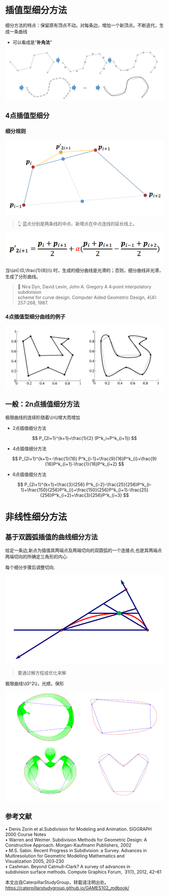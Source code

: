 # 插值型细分方法     

细分方法的特点：保留原有顶点不动。对每条边，增加一个新顶点。不断迭代，生成一条曲线     

* 可以看成是“**补角法**”        

![](../assets/细曲18.png)  

## 4点插值型细分

### 细分规则     

![](../assets/细曲19.png)     

> &#x1F446; 蓝点分别是两条线的中点、新增点在中点连线的延长线上。     

![](../assets/曲线222.png)

当\\(𝛼∈(0,\frac{1}{8})\\) 时，生成的细分曲线是光滑的；否则，细分曲线非光滑，生成了分形曲线。    

> &#x1F50E; Nira Dyn, David Levin, John A. Gregory A 4‐point interpolatory subdivision     
scheme for curve design. Computer Aided Geometric Design, 4(4): 257‐268, 1987.   

### 4点插值型细分曲线的例子

![](../assets/细曲21.png)     

## 一般：2n点插值细分方法    

极限曲线的连续阶随着\\(n\\)增大而增加     
- 2点插值细分方法    

$$
P_{2i+1}^{k+1}=\frac{1}{2} (P^k_i+P^k_{i+1})
$$

- 4点插值细分方法    

$$
P_{2i+1}^{k+1}=-\frac{1}{16} P^k_{i-1}+\frac{9}{16}P^k_{i}+\frac{9}{16}P^k_{i+1}-\frac{1}{16}P^k_{i+2}
$$

- 6点插值细分方法    

$$
P_{2i+1}^{k+1}=\frac{3}{256} P^k_{i-2}-\frac{25}{256}P^k_{i-1}+\frac{150}{256}P^k_{i}+\frac{150}{256}P^k_{i+1}-\frac{25}{256}P^k_{i+2}+\frac{3}{256}P^k_{i+3}
$$

# 非线性细分方法    

## 基于双圆弧插值的曲线细分方法     

给定一条边,新点为插值其两端点及两端切向的双圆弧的一个连接点,也是其两端点两端切向的所确定三角形的内心.     

每个细分步骤后调整切向.     

![](../assets/细曲25.png)     

> 要通过解方程或优化来解

极限曲线\\(𝐺^2\\)，光顺，保形      

![](../assets/细曲26.png)     

## 参考文献    

• Denis Zorin et al.Subdivision for Modeling and Animation. SIGGRAPH 2000 Course Notes    
• Warren and Weimer. Subdivision Methods for Geometric Design: A Constructive Approach. Morgan-Kaufmann Publishers, 2002     
• M.S. Sabin. Recent Progress in Subdivision: a Survey. Advances in Multiresolution for Geometric Modelling Mathematics and Visualization 2005, 203‐230      
• Cashman. Beyond Catmull–Clark? A survey of advances in subdivision surface methods. Compute Graphics Forum,  31(1), 2012, 42–61     
 
本文出自CaterpillarStudyGroup，转载请注明出处。
<https://caterpillarstudygroup.github.io/GAMES102_mdbook/>


 